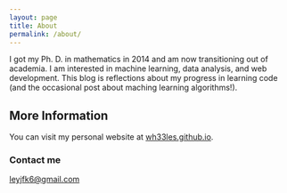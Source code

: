```yaml
---
layout: page
title: About
permalink: /about/
---
```

I got my Ph. D. in mathematics in 2014 and am now transitioning out of academia.  I am interested in machine learning, data analysis, and web development.  This blog is reflections about my progress in learning code (and the occasional post about maching learning algorithms!).
 
## More Information

You can visit my personal website at <a href="https://wh33les.github.io">wh33les.github.io</a>.

### Contact me

[leyjfk6@gmail.com](mailto:leyjfk6@gmail.com) 

